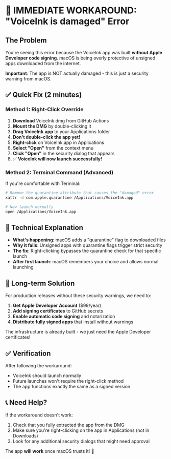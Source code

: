 # 🚨 IMMEDIATE WORKAROUND: "VoiceInk is damaged" Error

## The Problem

You're seeing this error because the VoiceInk app was built **without Apple Developer code signing**. macOS is being overly protective of unsigned apps downloaded from the internet.

**Important**: The app is NOT actually damaged - this is just a security warning from macOS.

## ✅ Quick Fix (2 minutes)

### Method 1: Right-Click Override

1. **Download** VoiceInk.dmg from GitHub Actions
2. **Mount the DMG** by double-clicking it
3. **Drag VoiceInk.app** to your Applications folder
4. **Don't double-click the app yet!**
5. **Right-click** on VoiceInk.app in Applications
6. **Select "Open"** from the context menu
7. **Click "Open"** in the security dialog that appears
8. ✅ **VoiceInk will now launch successfully!**

### Method 2: Terminal Command (Advanced)

If you're comfortable with Terminal:

```bash
# Remove the quarantine attribute that causes the "damaged" error
xattr -d com.apple.quarantine /Applications/VoiceInk.app

# Now launch normally
open /Applications/VoiceInk.app
```

## 🔬 Technical Explanation

- **What's happening**: macOS adds a "quarantine" flag to downloaded files
- **Why it fails**: Unsigned apps with quarantine flags trigger strict security
- **The fix**: Right-clicking bypasses the quarantine check for that specific launch
- **After first launch**: macOS remembers your choice and allows normal launching

## 🚀 Long-term Solution

For production releases without these security warnings, we need to:

1. **Get Apple Developer Account** ($99/year)
2. **Add signing certificates** to GitHub secrets
3. **Enable automatic code signing** and notarization
4. **Distribute fully signed apps** that install without warnings

The infrastructure is already built - we just need the Apple Developer certificates!

## ✅ Verification

After following the workaround:
- VoiceInk should launch normally
- Future launches won't require the right-click method
- The app functions exactly the same as a signed version

## 📞 Need Help?

If the workaround doesn't work:
1. Check that you fully extracted the app from the DMG
2. Make sure you're right-clicking on the app in Applications (not in Downloads)
3. Look for any additional security dialogs that might need approval

The app **will work** once macOS trusts it! 🎉 